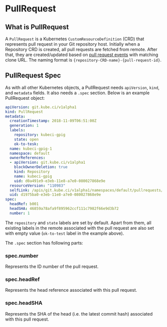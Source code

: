 # PullRequest

## What is PullRequest

A `PullRequest` is a Kubernetes `CustomResourceDefinition` (CRD) that represents pull request in your Git repository host. Initially when a Repository CRD is created, all pull requests are fetched from remote. After that, they are created/updated based on [pull request events](https://developer.github.com/v3/activity/events/types/#pullrequestevent) with matching clone URL. The naming format is `{repository-CRD-name}-{pull-request-id}`.

## PullRequest Spec

As with all other Kubernetes objects, a PullRequest needs `apiVersion`, `kind`, and `metadata` fields. It also needs a `.spec` section. Below is an example PullRequest object:

```yaml
apiVersion: git.kube.ci/v1alpha1
kind: PullRequest
metadata:
  creationTimestamp: 2018-11-09T06:51:00Z
  generation: 1
  labels:
    repository: kubeci-gpig
    state: open
    ok-to-tesk:
  name: kubeci-gpig-1
  namespace: default
  ownerReferences:
  - apiVersion: git.kube.ci/v1alpha1
    blockOwnerDeletion: true
    kind: Repository
    name: kubeci-gpig
    uid: d0a491e9-e3eb-11e8-a7e0-080027868e9e
  resourceVersion: "110983"
  selfLink: /apis/git.kube.ci/v1alpha1/namespaces/default/pullrequests/kubeci-gpig-1
  uid: d1975ba0-e3eb-11e8-a7e0-080027868e9e
spec:
  headRef: b001
  headSHA: 46859a78afa9f895962ccf111c7982f66e9d3b72
  number: 1
```

The `repository` and `state` labels are set by default. Apart from them, all existing labels in the remote associated with the pull request are also set with empty value (`ok-to-test` label in the example above).

The `.spec` section has following parts:

### spec.number

Represents the ID number of the pull request.

### spec.headRef

Represents the head reference associated with this pull request.

### spec.headSHA

Represents the SHA of the head (i.e. the latest commit hash) associated with this pull request.

